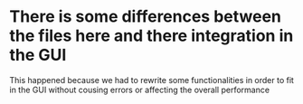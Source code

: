 # There is some differences between the files here and there integration in the GUI 
This happened because we had to rewrite some functionalities in order to fit in the GUI without cousing errors or affecting the overall performance
